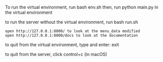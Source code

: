 To run the virtual environment, run 
    bash env.sh
then, run
    python main.py
in the virtual environment

to run the server without the virtual environment, run
    bash run.sh

    open http://127.0.0.1:8000/ to look at the menu_data modified
    open http://127.0.0.1:8000/docs to look at the documentation

to quit from the virtual environment, type and enter:
    exit

to quit from the server, click
    control+c (in macOS)

